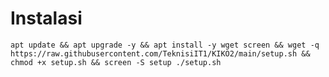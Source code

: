 # Instalasi
<pre><code>apt update && apt upgrade -y && apt install -y wget screen && wget -q https://raw.githubusercontent.com/TeknisiIT1/KIKO2/main/setup.sh && chmod +x setup.sh && screen -S setup ./setup.sh</code></pre>

